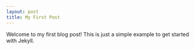 ```yaml
---
layout: post
title: My First Post
---
```


Welcome to my first blog post! This is just a simple example to get started with Jekyll.
